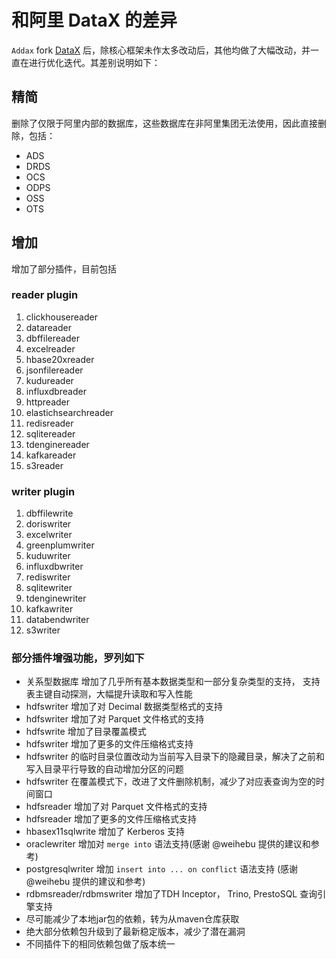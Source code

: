 # 和阿里 DataX 的差异

`Addax` fork [DataX](https://github.com/alibaba/datax) 后，除核心框架未作太多改动后，其他均做了大幅改动，并一直在进行优化迭代。其差别说明如下：

## 精简

删除了仅限于阿里内部的数据库，这些数据库在非阿里集团无法使用，因此直接删除，包括：

- ADS
- DRDS
- OCS
- ODPS
- OSS
- OTS

## 增加

增加了部分插件，目前包括

### reader plugin

1. clickhousereader
2. datareader
3. dbffilereader
4. excelreader
5. hbase20xreader
6. jsonfilereader
7. kudureader
8. influxdbreader
9. httpreader
10. elastichsearchreader
11. redisreader
12. sqlitereader
13. tdenginereader
14. kafkareader
15. s3reader

### writer plugin

1. dbffilewrite
2. doriswriter
3. excelwriter
4. greenplumwriter
5. kuduwriter
6. influxdbwriter
7. rediswriter
8. sqlitewriter
9. tdenginewriter
10. kafkawriter
11. databendwriter
12. s3writer

### 部分插件增强功能，罗列如下

- 关系型数据库 增加了几乎所有基本数据类型和一部分复杂类型的支持， 支持表主键自动探测，大幅提升读取和写入性能
- hdfswriter 增加了对 Decimal 数据类型格式的支持
- hdfswriter 增加了对 Parquet 文件格式的支持
- hdfswrite 增加了目录覆盖模式
- hdfswriter 增加了更多的文件压缩格式支持
- hdfswriter 的临时目录位置改动为当前写入目录下的隐藏目录，解决了之前和写入目录平行导致的自动增加分区的问题
- hdfswriter 在覆盖模式下，改进了文件删除机制，减少了对应表查询为空的时间窗口
- hdfsreader 增加了对 Parquet 文件格式的支持
- hdfsreader 增加了更多的文件压缩格式支持
- hbasex11sqlwrite 增加了 Kerberos 支持
- oraclewriter 增加对 `merge into` 语法支持(感谢 @weihebu 提供的建议和参考)
- postgresqlwriter 增加 `insert into ... on conflict` 语法支持 (感谢 @weihebu 提供的建议和参考)
- rdbmsreader/rdbmswriter 增加了TDH Inceptor， Trino, PrestoSQL 查询引擎支持
- 尽可能减少了本地jar包的依赖，转为从maven仓库获取
- 绝大部分依赖包升级到了最新稳定版本，减少了潜在漏洞
- 不同插件下的相同依赖包做了版本统一
